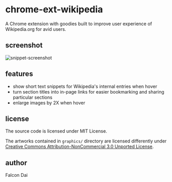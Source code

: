 chrome-ext-wikipedia
====================

A Chrome extension with goodies built to improve user experience of Wikipedia.org for avid users.

screenshot
----------
![snippet-screenshot](https://raw.github.com/falcondai/chrome-ext-wikipedia/master/graphics/snippet-screenshot-640.png)

features
--------
* show short text snippets for Wikipedia's internal entries when hover
* turn section titles into in-page links for easier bookmarking and sharing particular sections
* enlarge images by 2X when hover

license
-------
The source code is licensed under MIT License.

The artworks contained in `graphics/` directory are licensed differently under [Creative Commons Attribution-NonCommercial 3.0 Unported License](http://creativecommons.org/licenses/by-nc/3.0/). 

author
------
Falcon Dai
